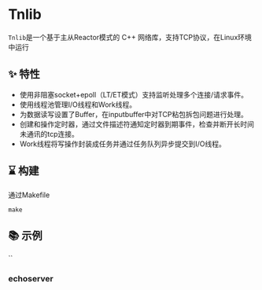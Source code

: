 # Tnlib

`Tnlib`是一个基于主从Reactor模式的 C++ 网络库，支持TCP协议，在Linux环境中运行
## ✨ 特性
- 使用非阻塞socket+epoll（LT/ET模式）支持监听处理多个连接/请求事件。
- 使用线程池管理I/O线程和Work线程。
- 为数据读写设置了Buffer，在inputbuffer中对TCP粘包拆包问题进行处理。
- 创建和操作定时器，通过文件描述符通知定时器到期事件，检查并断开长时间未通讯的tcp连接。
-  Work线程将写操作封装成任务并通过任务队列异步提交到I/O线程。
## ⌛️ 构建
通过Makefile
```
make
```
## 📚 示例
``
### echoserver



